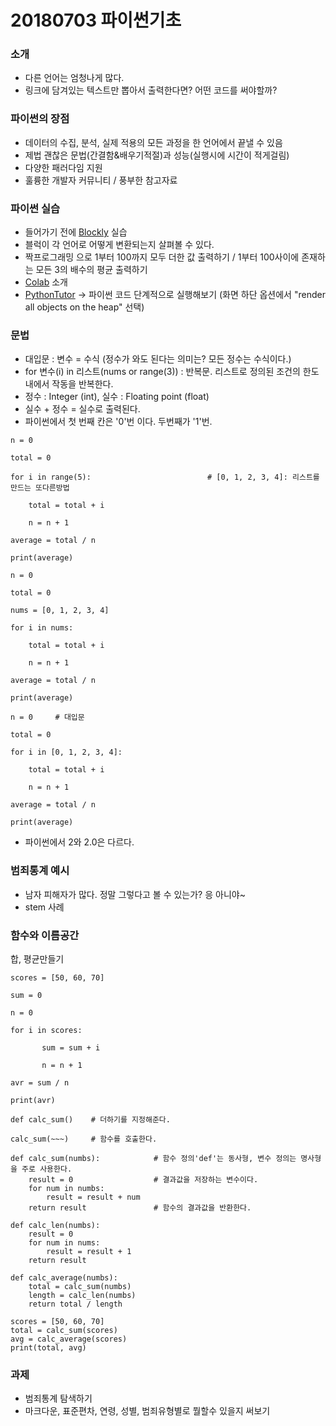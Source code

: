 # 20180703 파이썬기초

### 소개
- 다른 언어는 엄청나게 많다.
- 링크에 담겨있는 텍스트만 뽑아서 출력한다면? 어떤 코드를 써야할까? 

### 파이썬의 장점
- 데이터의 수집, 분석, 실제 적용의 모든 과정을 한 언어에서 끝낼 수 있음
- 제법 괜찮은 문법(간결함&배우기적절)과 성능(실행시에 시간이 적게걸림)
- 다양한 패러다임 지원
- 훌륭한 개발자 커뮤니티 / 풍부한 참고자료 

### 파이썬 실습
- 들어가기 전에 [Blockly](https://blockly-demo.appspot.com/static/demos/code/index.html) 실습
- 블럭이 각 언어로 어떻게 변환되는지 살펴볼 수 있다.
- 짝프로그래밍 으로 1부터 100까지 모두 더한 값 출력하기 / 1부터 100사이에 존재하는 모든 3의 배수의 평균 출력하기
- [Colab](https://colab.research.google.com/) 소개
- [PythonTutor](http://www.pythontutor.com/live.html#mode=edit) -> 파이썬 코드 단계적으로 실행해보기 (화면 하단 옵션에서 "render all objects on the heap" 선택)

### 문법
- 대입문 : 변수 = 수식 (정수가 와도 된다는 의미는? 모든 정수는 수식이다.)
- for 변수(i) in 리스트(nums or range(3)) : 반복문. 리스트로 정의된 조건의 한도 내에서 작동을 반복한다.
- 정수 : Integer (int), 실수 : Floating point (float)
- 실수 + 정수 = 실수로 출력된다.
- 파이썬에서 첫 번째 칸은 '0'번 이다. 두번째가 '1'번.

~~~~~
n = 0

total = 0

for i in range(5):                          # [0, 1, 2, 3, 4]: 리스트를 만드는 또다른방법

    total = total + i 

    n = n + 1 

average = total / n

print(average)
~~~~~

~~~~~
n = 0

total = 0

nums = [0, 1, 2, 3, 4]

for i in nums:

    total = total + i

    n = n + 1

average = total / n

print(average)
~~~~~~

~~~~~~
n = 0     # 대입문

total = 0

for i in [0, 1, 2, 3, 4]:

    total = total + i

    n = n + 1

average = total / n

print(average)
~~~~~~


- 파이썬에서 2와 2.0은 다르다.


### 범죄통계 예시

- 남자 피해자가 많다. 정말 그렇다고 볼 수 있는가? 응 아니야~
- stem 사례



### 함수와 이름공간
합, 평균만들기
~~~~~~~
scores = [50, 60, 70]

sum = 0

n = 0

for i in scores:

       sum = sum + i

       n = n + 1

avr = sum / n

print(avr)
~~~~~~~

~~~~~~~
def calc_sum()    # 더하기를 지정해준다.

calc_sum(~~~)     # 함수를 호출한다.
~~~~~~~


~~~
def calc_sum(numbs):			# 함수 정의'def'는 동사형, 변수 정의는 명사형을 주로 사용한다.
    result = 0				    # 결과값을 저장하는 변수이다.
    for num in numbs:
        result = result + num
    return result				# 함수의 결과값을 반환한다.
    
def calc_len(numbs):
    result = 0
    for num in nums:
        result = result + 1
    return result
    
def calc_average(numbs):
    total = calc_sum(numbs)
    length = calc_len(numbs)
    return total / length
    
scores = [50, 60, 70]
total = calc_sum(scores)		
avg = calc_average(scores)
print(total, avg)
~~~

### 과제

- 범죄통계 탐색하기 
- 마크다운, 표준편차, 연령, 성별, 범죄유형별로 뭘할수 있을지 써보기
